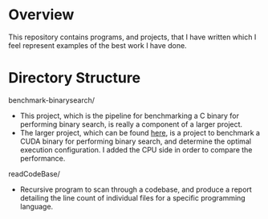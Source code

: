 # Overview
This repository contains programs, and projects, that I have written which I feel represent examples of the best work I have done.

# Directory Structure
benchmark-binarysearch/
- This project, which is the pipeline for benchmarking a C binary for performing binary search, is really a component of a larger project.
- The larger project, which can be found [here](https://github.com/russellmatt66/GPU-samples/tree/main/BinarySearch), is a project to benchmark 
a CUDA binary for performing binary search, and determine the optimal execution configuration. I added the CPU side in order to compare the performance. 

readCodeBase/
- Recursive program to scan through a codebase, and produce a report detailing the line count of individual files for a specific programming language. 

